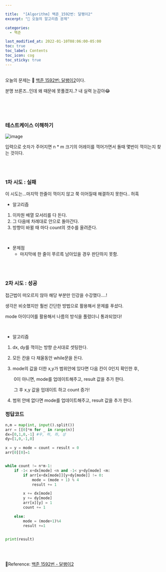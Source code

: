 ```yaml
---

title:  "[Algorithm] 백준_1592번: 달팽이2"
excerpt: "🥳 오늘의 알고리즘 문제"

categories:
  - 백준

last_modified_at: 2022-01-10T08:06:00-05:00
toc: true
toc_label: Contents
toc_icon: cog
toc_sticky: true
---
```


<br />오늘의 문제는 🚀 <a href="https://www.acmicpc.net/problem/1952" target="_blank">백준 1592번: 달팽이2</a>이다.

분명 브론즈..인데 왜 때문에 못풀겠지..? 내 실력 눈감아😂

<br /><br /><br />

### 테스트케이스 이해하기

![image](https://user-images.githubusercontent.com/42812764/148773711-1d4000f2-7569-4d0f-8f58-d380042886a5.png)

입력으로 숫자가 주어지면 n * m 크기의 어레이를 꺽어가면서 돌때 몇번이 꺽이는지 찾는 것이다.

<br /><br />

### 1차 시도 : 실패

이 시도는...마지막 한줄이 꺽이지 않고 쭉 이어질때 해결하지 못한다.. 허흑

- 알고리즘

1. 이차원 배열 모서리를 다 돈다.
2. 그 다음에 차례대로 안으로 돌아간다.
3. 방향이 바뀔 때 마다 count의 갯수를 올려준다.

<br />

- 문제점
  - 마지막에 한 줄이 쭈르륵 남아있을 경우 판단하지 못함.

<br /><br />

### 2차 시도 : 성공

접근법이 떠오르지 않아 해당 부분만 인강을 수강했다....!

생각은 비슷했지만 훨씬 간단한 방법으로 활용해서 문제를 푸셨다.

mode 아이디어를 활용해서 나름의 방식을 풀렸더니 통과되었다!

<br />

- 알고리즘

1. dx, dy를 꺽이는 방향 순서대로 셋팅한다.

2. 모든 칸을 다 채울동안 while문을 돈다.

3. mode의 값을 더한 x,y가 범위안에 있다면 다음 칸이 0인지 확인한 후,

   ​		0이 아니면, mode를 업데이트해주고, result 값을 추가 한다. 

   ​		그 후 x,y 값을 업데이트 하고 count 증가!

4. 범위 안에 없다면 mode를 업데이트해주고, result 값을 추가 한다. 





### 정답코드

```python
n,m = map(int, input().split())
arr = [[0]*m for _ in range(n)]
dx=[0,1,0,-1] #우, 하, 좌, 상
dy=[1,0,-1,0]

x = y = mode = count = result = 0
arr[0][0]=1


while count != n*m-1:
    if -1< x+dx[mode] <n and -1< y+dy[mode] <m:
        if arr[x+dx[mode]][y+dy[mode]] != 0:
            mode = (mode + 1) % 4
            result += 1

        x += dx[mode]
        y += dy[mode]
        arr[x][y] = 1
        count += 1

    else:
        mode = (mode+1)%4
        result +=1


print(result)
```





<br />

<br />

🚀Reference:  <a href="https://www.acmicpc.net/problem/1952" target="_blank">백준 1592번 - 달팽이2</a>

 <br />





